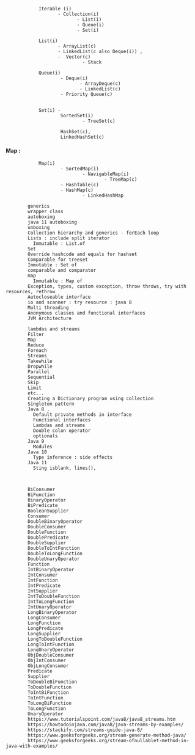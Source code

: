                 Iterable (i)  
                       - Collection(i)
                              - List(i) 
                              - Queue(i) 
                              - Set(i)

                List(i) 
                       - ArrayList(c)
                       - LinkedList(c also Deque(i)) , 
                       -  Vector(c)
                                - Stack

                Queue(i) 
                        - Deque(i)
                               - ArrayDeque(c)
                               - LinkedList(c)
                        - Priority Queue(c)

                                       
                Set(i) - 
                        SortedSet(i)
                                - TreeSet(c)

                        HashSet(c), 
                        LinkedHashSet(c)

#### Map : 

                Map(i) 
                        - SortedMap(i)
                                - NavigableMap(i)
                                        - TreeMap(c)
                        - HashTable(c)
                        - HashMap(c)
                                - LinkedHashMap
        
            generics
            wrapper class
            autoboxing
            java 11 autoboxing
            unboxing
            Collection hierarchy and generics - forEach loop
            Lists : include split iterator
              Immutable : List.of
            Set
            Override hashcode and equals for hashset
            Comparable for treeset
            Immutable : Set of
            comparable and comparator
            map
              Immutable : Map of
            Exception, types, custom exception, throw throws, try with resources, rethrow
            Autocloseable interface
            io and scanner : try resource : java 8
            Multi threading
            Anonymous classes and functional interfaces
            JVM Architecture

            lambdas and streams
            Filter
            Map
            Reduce
            Foreach
            Streams
            Takewhile
            Dropwhile
            Parallel
            Sequential
            Skip
            Limit
            etc...
            Creating a Dictionary program using collection
            Singleton pattern
            Java 8 . 
              Default private methods in interface
              Functional interfaces
              Lambdas and streams
              Double colon operator
              optionals
            Java 9
              Modules
            Java 10
              Type inference : side effects
            Java 11
              Sting isblank, lines(), 



            BiConsumer
            BiFunction
            BinaryOperator
            BiPredicate
            BooleanSupplier
            Consumer
            DoubleBinaryOperator
            DoubleConsumer
            DoubleFunction
            DoublePredicate
            DoubleSupplier
            DoubleToIntFunction
            DoubleToLongFunction
            DoubleUnaryOperator
            Function
            IntBinaryOperator
            IntConsumer
            IntFunction
            IntPredicate
            IntSupplier
            IntToDoubleFunction
            IntToLongFunction
            IntUnaryOperator
            LongBinaryOperator
            LongConsumer
            LongFunction
            LongPredicate
            LongSupplier
            LongToDoubleFunction
            LongToIntFunction
            LongUnaryOperator
            ObjDoubleConsumer
            ObjIntConsumer
            ObjLongConsumer
            Predicate
            Supplier
            ToDoubleBiFunction
            ToDoubleFunction
            ToIntBiFunction
            ToIntFunction
            ToLongBiFunction
            ToLongFunction
            UnaryOperator
            https://www.tutorialspoint.com/java8/java8_streams.htm
            https://howtodoinjava.com/java8/java-streams-by-examples/
            https://stackify.com/streams-guide-java-8/
            https://www.geeksforgeeks.org/stream-generate-method-java/
            https://www.geeksforgeeks.org/stream-ofnullablet-method-in-java-with-examples/
